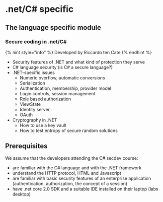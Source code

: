 # .net/C\# specific

## The language specific module

### Secure coding in .net/C\#  <a id="secure-coding-in-dotnet"></a>

{% hint style="info" %}
Developed by Riccardo ten Cate
{% endhint %}

* Security features of .NET and what kind of protection they serve
* C\# language security \(is C\# a secure language?\) 
* .NET-specific issues 
  * Numeric overflow, automatic conversions
  * Serialization
  * Authentication, membership, provider model
  * Login controls, session management
  * Role based authorization
  * ViewState
  * Identity server
  * OAuth
* Cryptography in .NET
  * How to use a key vault
  * How to test entropy of secure random solutions

## Prerequisites

We assume that the developers attending the C\# secdev course:

* are familiar with the C\# language and with the .NET framework
* understand the HTTP protocol, HTML and Javascript
* are familiar with basic security features of an enterprise application \(authentication, authorization, the concept of a session\)
* have .net core 2.0 SDK and a suitable IDE installed on their laptop \(labs desktop\)

